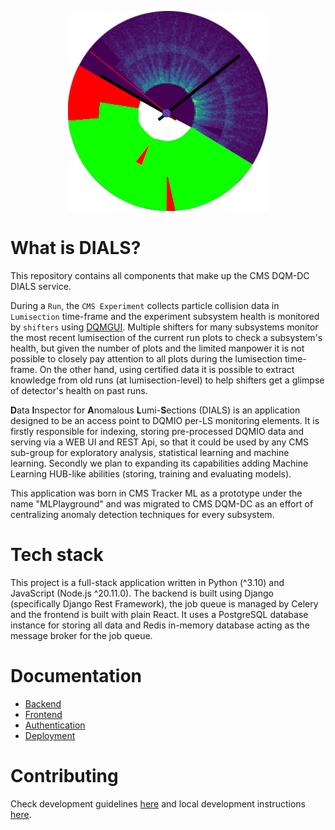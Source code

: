 <p align="center">
  <img src="./docs/img/dials_logo.png" alt="DIALS"/>
</p>

# What is DIALS?

This repository contains all components that make up the CMS DQM-DC DIALS service.

During a `Run`, the `CMS Experiment` collects particle collision data in `Lumisection` time-frame and the experiment subsystem health is monitored by `shifters` using [DQMGUI](https://github.com/cms-DQM/dqmgui_prod). Multiple shifters for many subsystems monitor the most recent lumisection of the current run plots to check a subsystem's health, but given the number of plots and the limited manpower it is not possible to closely pay attention to all plots during the lumisection time-frame. On the other hand, using certified data it is possible to extract knowledge from old runs (at lumisection-level) to help shifters get a glimpse of detector's health on past runs.

**D**ata **I**nspector for **A**nomalous **L**umi-**S**ections (DIALS) is an application designed to be an access point to DQMIO per-LS monitoring elements. It is firstly responsible for indexing, storing pre-processed DQMIO data and serving via a WEB UI and REST Api, so that it could be used by any CMS sub-group for exploratory analysis, statistical learning and machine learning. Secondly we plan to expanding its capabilities adding Machine Learning HUB-like abilities (storing, training and evaluating models).

This application was born in CMS Tracker ML as a prototype under the name "MLPlayground" and was migrated to CMS DQM-DC as an effort of centralizing anomaly detection techniques for every subsystem.

# Tech stack

This project is a full-stack application written in Python (^3.10) and JavaScript (Node.js ^20.11.0). The backend is built using Django (specifically Django Rest Framework), the job queue is managed by Celery and the frontend is built with plain React. It uses a PostgreSQL database instance for storing all data and Redis in-memory database acting as the message broker for the job queue.

# Documentation

-   [Backend](/backend/README.md)
-   [Frontend ](/frontend/README.md)
-   [Authentication](/docs/AUTHENTICATION.md)
-   [Deployment](/docs/DEPLOYMENT.md)

# Contributing

Check development guidelines [here](/docs/CONTRIBUTING.md) and local development instructions [here](/docs/LOCAL_DEVELOPMENT.md).
